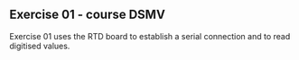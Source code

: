 ## Exercise 01 - course DSMV

Exercise 01 uses the RTD board to establish a serial connection and to read digitised values. 
